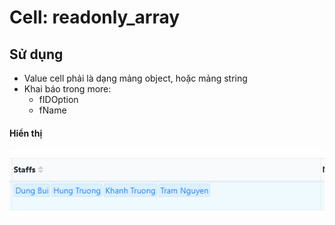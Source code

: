 # Cell: readonly\_array

## Sử dụng

* Value cell phải là dạng mảng object, hoặc mảng string
* Khai báo trong more:
  * fIDOption
  * fName

#### Hiển thị

![](<../../.gitbook/assets/image (2).png>)
